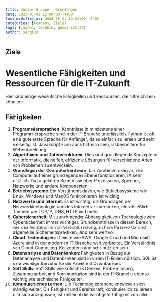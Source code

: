 ```yaml
---
title: Junior Gruppe - Grundlagen
date: 2023-05-01 12:00:00 -0400
last_modified_at: 2023-05-01 12:00:00 -0400
categories: [Acadamy, Ziele]
tags: [jugend, technik, gemeinschaft]
author: sergius
---
```


## Ziele

# Wesentliche Fähigkeiten und Ressourcen für die IT-Zukunft


Hier sind einige wesentliche Fähigkeiten und Ressourcen, die hilfreich sein könnten:

## Fähigkeiten

1. **Programmiersprachen**: Kenntnisse in mindestens einer Programmiersprache sind in der IT-Branche unerlässlich. Python ist oft eine gute erste Sprache für Anfänger, da es einfach zu lernen und sehr vielseitig ist. JavaScript kann auch hilfreich sein, insbesondere für Webentwicklung.
2. **Algorithmen und Datenstrukturen**: Dies sind grundlegende Konzepte in der Informatik, die helfen, effiziente Lösungen für verschiedene Arten von Problemen zu entwickeln.
3. **Grundlagen der Computerhardware**: Ein Verständnis davon, wie Computer auf einer grundlegenden Ebene funktionieren, ist sehr nützlich. Dazu gehören Kenntnisse über Prozessoren, Speicher, Netzwerke und andere Komponenten.
4. **Betriebssysteme**: Ein Verständnis davon, wie Betriebssysteme wie Linux, Windows und MacOS funktionieren, ist wichtig.
5. **Netzwerke und Internet**: Es ist wichtig, die Grundlagen der Netzwerktechnologie und des Internets zu verstehen, einschließlich Themen wie TCP/IP, DNS, HTTP und mehr.
6. **Cybersicherheit**: Mit zunehmender Abhängigkeit von Technologie wird Cybersicherheit immer wichtiger. Grundkenntnisse in diesem Bereich, wie das Verständnis von Verschlüsselung, sichere Passwörter und allgemeine Sicherheitspraktiken, sind sehr wertvoll.
7. **Cloud-Technologien**: Dienste wie AWS, Google Cloud und Microsoft Azure sind in der modernen IT-Branche weit verbreitet. Ein Verständnis von Cloud-Computing-Konzepten kann sehr nützlich sein.
8. **Datenanalyse und Datenbanken**: Fähigkeiten in Bezug auf Datenanalyse und Datenbanken sind in vielen IT-Rollen nützlich. SQL ist eine wichtige Sprache für die Arbeit mit Datenbanken.
9. **Soft Skills**: Soft Skills wie kritisches Denken, Problemlösung, Zusammenarbeit und Kommunikation sind in der IT-Branche ebenso wichtig wie technische Fähigkeiten.
10. **Kontinuierliches Lernen**: Die Technologiebranche entwickelt sich ständig weiter. Die Fähigkeit und Bereitschaft, kontinuierlich zu lernen und sich anzupassen, ist vielleicht die wichtigste Fähigkeit von allen.
